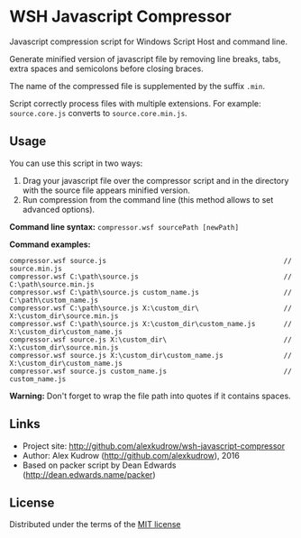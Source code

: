 # WSH Javascript Compressor

Javascript compression script for Windows Script Host and command line.

Generate minified version of javascript file by removing line breaks, tabs, extra spaces and semicolons before closing braces.

The name of the compressed file is supplemented by the suffix `.min`.

Script correctly process files with multiple extensions. For example: `source.core.js` converts to `source.core.min.js`.

## Usage

You can use this script in two ways:

1. Drag your javascript file over the compressor script and in the directory with the source file appears minified version.
2. Run compression from the command line (this method allows to set advanced options).

**Command line syntax:** `compressor.wsf sourcePath [newPath]`

**Command examples:**

```
compressor.wsf source.js                                            // source.min.js
compressor.wsf C:\path\source.js                                    // C:\path\source.min.js
compressor.wsf C:\path\source.js custom_name.js                     // C:\path\custom_name.js
compressor.wsf C:\path\source.js X:\custom_dir\                     // X:\custom_dir\source.min.js
compressor.wsf C:\path\source.js X:\custom_dir\custom_name.js       // X:\custom_dir\custom_name.js
compressor.wsf source.js X:\custom_dir\                             // X:\custom_dir\source.min.js
compressor.wsf source.js X:\custom_dir\custom_name.js               // X:\custom_dir\custom_name.js
compressor.wsf source.js custom_name.js                             // custom_name.js
```

**Warning:** Don't forget to wrap the file path into quotes if it contains spaces.

## Links

- Project site: http://github.com/alexkudrow/wsh-javascript-compressor
- Author: Alex Kudrow (http://github.com/alexkudrow), 2016
- Based on packer script by Dean Edwards (http://dean.edwards.name/packer)

## License

Distributed under the terms of the [MIT license](https://opensource.org/licenses/MIT)
